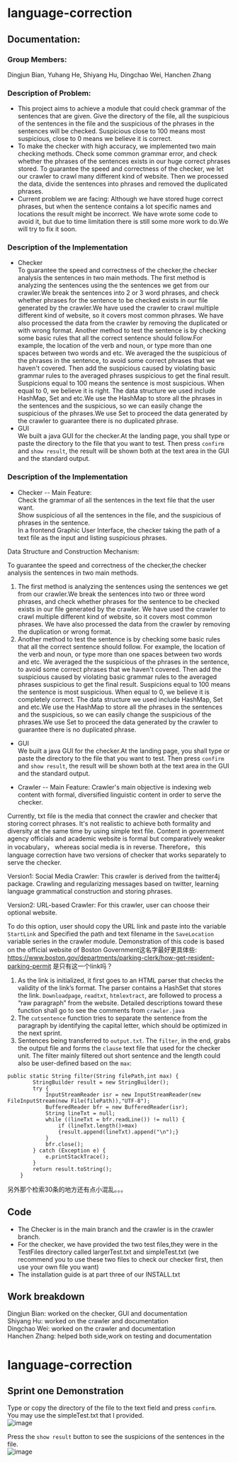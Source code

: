 # language-correction

## Documentation:
### Group Members:</br>
Dingjun Bian, Yuhang He, Shiyang Hu, Dingchao Wei, Hanchen Zhang</br>

### Description of Problem:
* This project aims to achieve a module that could check grammar of the sentences that are given.
Give the directory of the file, all the suspicious of the sentences in the file and the suspicious of the phrases in  the sentences will be checked.
Suspicious close to 100 means most suspicious, close to 0 means we believe it is correct.
* To make the checker with high accuracy, we implemented two main checking methods.
Check some common grammar error, and check whether the phrases of the sentences exists in our huge correct phrases stored. 
To guarantee the speed and correctness of the checker, we let our crawler to crawl many different kind of website.
Then we processed the data, divide the sentences into phrases and removed the duplicated phrases.
* Current problem we are facing: Although we have stored huge correct phrases, but when the sentence contains a lot specific names and locations the result might be incorrect.
We have wrote some code to avoid it, but due to time limitation there is still some more work to do.We will try to fix it soon.
### Description of the Implementation
 


* Checker  
To guarantee the speed and correctness of the checker,the checker analysis the sentences in two main methods. 
The first method is analyzing the sentences using the
the sentences we get from our crawler.We break the sentences into 2 or 3 word phrases, and check whether
   phrases for the sentence to be checked exists in our file generated by the crawler.We have used the crawler
   to crawl multiple different kind of website, so it covers most common phrases.
   We have also processed the data from the crawler by removing the duplicated or with wrong format.
   Another method to test the sentence is by checking some basic rules that all the correct sentence should follow.For example,
   the location of the verb and noun, or type more than one spaces between two words and etc.
   We averaged the the suspicious of the phrases in the sentence, to avoid some correct phrases that we haven't covered.
   Then add the suspicious caused by violating basic grammar rules to the averaged phrases suspicious to get the final result.
   Suspicions equal to 100 means the sentence is most suspicious. When equal to 0, we believe it is right.
   The data structure we used include HashMap, Set and etc.We use the HashMap to store all the phrases in the sentences and the suspicious,
   so we can easily change the suspicious of the phrases.We use Set to proceed the data generated by the crawler to guarantee there is no duplicated phrase.
* GUI  
We built a java GUI for the checker.At the landing page, you shall type or paste the directory to the file that you want to test.
Then press `confirm` and `show result`, the result will be shown both at the text area in the GUI and the standard output. 
### Description of the Implementation 
* Checker -- Main Feature:  
Check the grammar of all the sentences in the text file that the user want.  
Show suspicious of all the sentences in the file, and the suspicious of phrases in the sentence.  
In a frontend Graphic User Interface, the checker taking the path of a text file as the input and listing suspicious phrases.

Data Structure and Construction Mechanism:

To guarantee the speed and correctness of the checker,the checker analysis the sentences in two main methods. 

1. The first method is analyzing the sentences using the sentences we get from our crawler.We break the sentences into two or three word phrases, and check whether
   phrases for the sentence to be checked exists in our file generated by the crawler. We have used the crawler
   to crawl multiple different kind of website, so it covers most common phrases.
   We have also processed the data from the crawler by removing the duplication or wrong format.
2. Another method to test the sentence is by checking some basic rules that all the correct sentence should follow. For example,
   the location of the verb and noun, or type more than one spaces between two words and etc.
   We averaged the the suspicious of the phrases in the sentence, to avoid some correct phrases that we haven't covered.
   Then add the suspicious caused by violating basic grammar rules to the averaged phrases suspicious to get the final result.
   Suspicions equal to 100 means the sentence is most suspicious. When equal to 0, we believe it is completely correct.
   The data structure we used include HashMap, Set and etc.We use the HashMap to store all the phrases in the sentences and the suspicious,
   so we can easily change the suspicious of the phrases.We use Set to proceed the data generated by the crawler to guarantee there is no duplicated phrase.
* GUI  
We built a java GUI for the checker.At the landing page, you shall type or paste the directory to the file that you want to test.
Then press `confirm` and `show result`, the result will be shown both at the text area in the GUI and the standard output.

* Crawler -- Main Feature: 
Crawler's main objective is indexing web content with formal, diversified linguistic content in order to serve the checker.

Currently, txt file is the media that connect the crawler and checker that storing correct phrases. It's not realistic to 
achieve both formality and diversity at the same time by using simple text file. Content in government agency officials and 
academic website is formal but comparatively weaker in vocabulary， whereas social media is in reverse. Therefore， this 
language correction have two versions of checker that works separately to serve the checker.


Version1: Social Media Crawler:
This crawler is derived from the twitter4j package.
Crawling and regularizing messages based on twitter,  learning language grammatical construction and storing phrases.</br>


Version2: URL-based Crawler:
For this crawler, user can choose their optional website. 

To do this option, user should copy the URL link and paste into the 
variable `StartLink` and Specified the path and text filename in the `SaveLocation` variable series in the crawler module.
Demonstration of this code is based on the official website of Boston Government这名字最好更具体些: https://www.boston.gov/departments/parking-clerk/how-get-resident-parking-permit
是只有这一个link吗？
1. As the link is initialized, it first goes to an HTML parser that checks the validity of the link’s format. The parser contains a HashSet that stores the link. `Downloadpage`, `readtxt`, `htmlextract`, are followed to process a “raw paragraph” from the website. Detailed descriptions toward these function shall go to see the comments from 		`crawler.java`
2. The `cutsentence` function tries to separate the sentence from the paragraph by identifying the capital letter, which should be optimized in the next sprint.
3. Sentences being transferred to `output.txt`. The `filter`, in the end, grabs the output file and forms the `clause` text file that used for the checker unit. The filter mainly filtered out short sentence and the length could also be user-defined based on the `max`:
```
public static String filter(String filePath,int max) {
        StringBuilder result = new StringBuilder();
        try {
            InputStreamReader isr = new InputStreamReader(new FileInputStream(new File(filePath)),"UTF-8");
            BufferedReader bfr = new BufferedReader(isr);
            String lineTxt = null;
            while ((lineTxt = bfr.readLine()) != null) {
                if (lineTxt.length()>max)
                {result.append(lineTxt).append("\n");}
            }
            bfr.close();
        } catch (Exception e) {
            e.printStackTrace();
        }
        return result.toString();
    }
```
另外那个检索30条的地方还有点小混乱。。。

## Code
* The Checker is in the main branch and the crawler is in the crawler branch.
* For the checker, we have provided the two test files,they were in the TestFiles directory called largerTest.txt and simpleTest.txt
(we recommend you to use these two files to check our checker first, then use your own file you want)
* The installation guide is at part three of our INSTALL.txt 
## Work breakdown
Dingjun Bian: worked on the checker, GUI and documentation  
Shiyang Hu: worked on the crawler and documentation  
Dingchao Wei: worked on the crawler and documentation  
Hanchen Zhang: helped both side,work on testing and documentation  













# language-correction


## Sprint one Demonstration
Type or copy the directory of the file to the text field and press  `confirm`.</br>
You may use the simpleTest.txt that I provided.</br>
![image](https://github.com/bdjbray/language-correction/blob/master/images/Screen%20Shot%202020-04-05%20at%205.52.49%20PM.png)

Press the `show result` button to see the suspicions of the sentences in the file.</br>
![image](https://github.com/bdjbray/language-correction/blob/master/images/Screen%20Shot%202020-04-05%20at%206.15.53%20PM.png)
